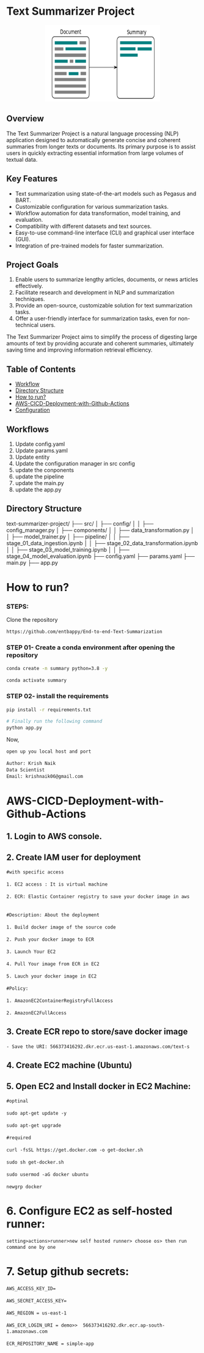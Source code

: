 # Text Summarizer Project

<p align="center">
  <img src="https://github.com/riaz-pa/Datasets/blob/main/read.png" alt="Project Image" width="300" height="200">
</p>

## Overview
The Text Summarizer Project is a natural language processing (NLP) application designed to automatically generate concise and coherent summaries from longer texts or documents. Its primary purpose is to assist users in quickly extracting essential information from large volumes of textual data.

## Key Features
- Text summarization using state-of-the-art models such as Pegasus and BART.
- Customizable configuration for various summarization tasks.
- Workflow automation for data transformation, model training, and evaluation.
- Compatibility with different datasets and text sources.
- Easy-to-use command-line interface (CLI) and graphical user interface (GUI).
- Integration of pre-trained models for faster summarization.

## Project Goals
1. Enable users to summarize lengthy articles, documents, or news articles effectively.
2. Facilitate research and development in NLP and summarization techniques.
3. Provide an open-source, customizable solution for text summarization tasks.
4. Offer a user-friendly interface for summarization tasks, even for non-technical users.

The Text Summarizer Project aims to simplify the process of digesting large amounts of text by providing accurate and coherent summaries, ultimately saving time and improving information retrieval efficiency.

## Table of Contents

- [Workflow](#workflow)
- [Directory Structure](#directory-structure)
- [How to run?](#installation)
- [AWS-CICD-Deployment-with-Github-Actions](#usage)
- [Configuration](#configuration)

## Workflows

1. Update config.yaml
2. Update params.yaml
3. Update entity
4. Update the configuration manager in src config
5. update the conponents
6. update the pipeline
7. update the main.py
8. update the app.py

## Directory Structure

text-summarizer-project/
├── src/
│   ├── config/
│   │   ├── config_manager.py
│   ├── components/
│   │   ├── data_transformation.py
│   │   ├── model_trainer.py
│   ├── pipeline/
│   │   ├── stage_01_data_ingestion.ipynb
│   │   ├── stage_02_data_transformation.ipynb
│   │   ├── stage_03_model_training.ipynb
│   │   ├── stage_04_model_evaluation.ipynb
├── config.yaml
├── params.yaml
├── main.py
├── app.py


# How to run?
### STEPS:

Clone the repository

```bash
https://github.com/entbappy/End-to-end-Text-Summarization
```
### STEP 01- Create a conda environment after opening the repository

```bash
conda create -n summary python=3.8 -y
```

```bash
conda activate summary
```


### STEP 02- install the requirements
```bash
pip install -r requirements.txt
```


```bash
# Finally run the following command
python app.py
```

Now,
```bash
open up you local host and port
```


```bash
Author: Krish Naik
Data Scientist
Email: krishnaik06@gmail.com

```



# AWS-CICD-Deployment-with-Github-Actions

## 1. Login to AWS console.

## 2. Create IAM user for deployment

	#with specific access

	1. EC2 access : It is virtual machine

	2. ECR: Elastic Container registry to save your docker image in aws


	#Description: About the deployment

	1. Build docker image of the source code

	2. Push your docker image to ECR

	3. Launch Your EC2 

	4. Pull Your image from ECR in EC2

	5. Lauch your docker image in EC2

	#Policy:

	1. AmazonEC2ContainerRegistryFullAccess

	2. AmazonEC2FullAccess

	
## 3. Create ECR repo to store/save docker image
    - Save the URI: 566373416292.dkr.ecr.us-east-1.amazonaws.com/text-s

	
## 4. Create EC2 machine (Ubuntu) 

## 5. Open EC2 and Install docker in EC2 Machine:
	
	
	#optinal

	sudo apt-get update -y

	sudo apt-get upgrade
	
	#required

	curl -fsSL https://get.docker.com -o get-docker.sh

	sudo sh get-docker.sh

	sudo usermod -aG docker ubuntu

	newgrp docker
	
# 6. Configure EC2 as self-hosted runner:
    setting>actions>runner>new self hosted runner> choose os> then run command one by one


# 7. Setup github secrets:

    AWS_ACCESS_KEY_ID=

    AWS_SECRET_ACCESS_KEY=

    AWS_REGION = us-east-1

    AWS_ECR_LOGIN_URI = demo>>  566373416292.dkr.ecr.ap-south-1.amazonaws.com

    ECR_REPOSITORY_NAME = simple-app
